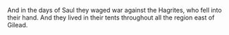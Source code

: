 And in the days of Saul they waged war against the Hagrites, who fell into their hand. And they lived in their tents throughout all the region east of Gilead.
